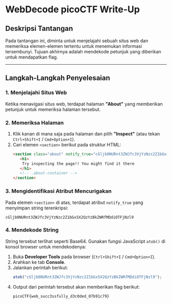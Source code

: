 # WebDecode picoCTF Write-Up

## Deskripsi Tantangan
Pada tantangan ini, diminta untuk menjelajahi sebuah situs web dan memeriksa elemen-elemen tertentu untuk menemukan informasi tersembunyi. Tujuan akhirnya adalah mendekode petunjuk yang diberikan untuk mendapatkan flag.

---

## Langkah-Langkah Penyelesaian

### 1. Menjelajahi Situs Web
Ketika menavigasi situs web, terdapat halaman **"About"** yang memberikan petunjuk untuk memeriksa halaman tersebut.

### 2. Memeriksa Halaman
1. Klik kanan di mana saja pada halaman dan pilih **"Inspect"** (atau tekan `Ctrl+Shift+I` / `Cmd+Option+I`).
2. Cari elemen `<section>` berikut pada struktur HTML:
    ```html
    <section class="about" notify_true="cGljb0NURnt3ZWJfc3VjYzNzc2Z1bGx5X2QzYzBkZWRfMDdiOTFjNzl9">
       <h1>
        Try inspecting the page!! You might find it there
       </h1>
       <!-- .about-container -->
    </section>
    ```

### 3. Mengidentifikasi Atribut Mencurigakan
Pada elemen `<section>` di atas, terdapat atribut `notify_true` yang menyimpan string terenkripsi:
```
cGljb0NURnt3ZWJfc3VjYzNzc2Z1bGx5X2QzYzBkZWRfMDdiOTFjNzl9
```

### 4. Mendekode String
String tersebut terlihat seperti Base64. Gunakan fungsi JavaScript `atob()` di konsol browser untuk mendekodenya:
1. Buka **Developer Tools** pada browser (`Ctrl+Shift+I` / `Cmd+Option+I`).
2. Arahkan ke tab **Console**.
3. Jalankan perintah berikut:
    ```javascript
    atob("cGljb0NURnt3ZWJfc3VjYzNzc2Z1bGx5X2QzYzBkZWRfMDdiOTFjNzl9");
    ```
4. Output dari perintah tersebut akan memberikan flag berikut:
    ```
    picoCTF{web_succ3ssfully_d3c0ded_07b91c79}
    ```
